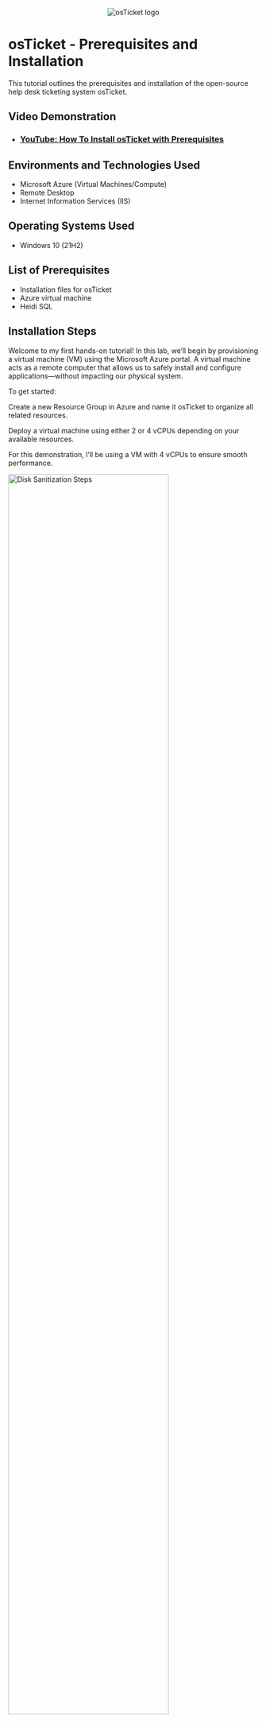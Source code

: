 <p align="center">
<img src="https://i.imgur.com/Clzj7Xs.png" alt="osTicket logo"/>
</p>

<h1>osTicket - Prerequisites and Installation</h1>
This tutorial outlines the prerequisites and installation of the open-source help desk ticketing system osTicket.<br />


<h2>Video Demonstration</h2>

- ### [YouTube: How To Install osTicket with Prerequisites](https://www.youtube.com)

<h2>Environments and Technologies Used</h2>

- Microsoft Azure (Virtual Machines/Compute)
- Remote Desktop
- Internet Information Services (IIS)

<h2>Operating Systems Used </h2>

- Windows 10</b> (21H2)

<h2>List of Prerequisites</h2>

- Installation files for osTicket
- Azure virtual machine
- Heidi SQL

<h2>Installation Steps</h2>
<p>
Welcome to my first hands-on tutorial! In this lab, we’ll begin by provisioning a virtual machine (VM) using the Microsoft Azure portal. A virtual machine acts as a remote computer that allows us to safely install and configure applications—without impacting our physical system.

To get started:

Create a new Resource Group in Azure and name it osTicket to organize all related resources.

Deploy a virtual machine using either 2 or 4 vCPUs depending on your available resources.

For this demonstration, I’ll be using a VM with 4 vCPUs to ensure smooth performance.
<p>
<img src="https://i.imgur.com/9y8HV1c.png" width="80%" alt="Disk Sanitization Steps"/>
</p>
<br />


<p>
Once your virtual machine has been successfully deployed, the next step is to connect to it via Remote Desktop Protocol (RDP).

In the Azure portal, go to your VM's overview page.

Locate and copy the Public IPv4 address of the VM.

Open your RDP client and connect using the IP address.

Mac Users:

You’ll need to download the Microsoft Remote Desktop app from the Mac App Store if you haven’t already.

Once connected, log in using the username and password you set during the VM creation process.
</p>
<p>
<img src="https://i.imgur.com/x93jbDZ.png" width="80%" alt="Disk Sanitization Steps"/>
</p>
<br />

<p>
Now that you're connected to your virtual machine, the next step is to enable IIS (Internet Information Services) — the web server that will host the osTicket application.

Follow these steps:

Open the Control Panel

Click on “Uninstall a Program”

In the left sidebar, select “Turn Windows features on or off”

In the list that appears, scroll down and check the box for "Internet Information Services"

Click OK to install IIS.

This process may take a few minutes to complete.

Once installed, IIS will be ready to serve your PHP-based web application. You can test that it's working by opening a browser on the VM and navigating to http://localhost — you should see the default IIS welcome page.
</p>
<p>
<img src="https://i.imgur.com/OF6ho1G.png" width="80%" alt="Disk Sanitization Steps"/>
</p>
<br />

<p>
With IIS now enabled, the next step is to install the Web Platform Installer (Web PI). This tool simplifies the process of downloading and installing the components required for osTicket, such as PHP, MySQL, and other necessary extensions.

Use the following link to access all the files you'll need for this setup:
- [Download osTicket Lab Files & Web Platform Installer](https://drive.google.com/drive/u/0/folders/1APMfNyfNzcxZC6EzdaNfdZsUwxWYChf6)

Open the link above

Download and run the Web Platform Installer from the provided files

Follow the prompts to complete the installation
</p>
<p>
<img src="https://i.imgur.com/BbmzmYb.png" height="400%" width="80%" alt="Disk Sanitization Steps"/>
</p>
<br />

<p>
Once the Web Platform Installer (Web PI) is installed, we’ll use it to install the necessary backend components for osTicket.

Inside Web Platform Installer:
Launch Web Platform Installer

Use the search bar to find and install:
- MySQL 5.5
- PHP (select the x86 versions, up to version 7.3)

Next download osTicket. Then extract and copy the "upload" folder into c:\inetpub\wwwroot. Afterwards rename the folder to osTicket
</p>
<p>
<img src="https://i.imgur.com/3bL41Ax.png" height="400%" width="80%" alt="Disk Sanitization Steps"/>
</p>
<br />

<p>
With all dependencies installed, it’s time to access the osTicket setup through your browser.

Open IIS Manager on your virtual machine

In the left-hand sidebar, expand:
- Sites → Default Web Site → osTicket (or the folder where you placed the osTicket files)

With the osTicket site selected, look to the right-hand "Actions" pane and click:
- “Browse *.80”

This will launch your default web browser and open the osTicket web installer using the local server URL (typically http://localhost/osTicket).
</p>
<p>
<img src="https://i.imgur.com/DFrkgwD.png" height="400%" width="80%" alt="Disk Sanitization Steps"/>
</p>
<br />

<p>
Before completing the osTicket installation, we need to ensure that essential PHP extensions are enabled through PHP Manager in IIS.

Steps to Enable Extensions:

Open IIS Manager

Navigate to:
- Sites → Default Web Site → osTicket

In the Features View, double-click on PHP Manager

Click on “Disable or enable an extension”

From the list of available extensions, enable the following:
- php_intl.dll
- php_opcache.dll
</p>
<p>
<img src="https://i.imgur.com/gqy1cHT.png" height="400%" width="80%" alt="Disk Sanitization Steps"/>
</p>
<br />

<p>
To complete the installation, you’ll need to rename and secure the osTicket configuration file.

Step-by-Step Instructions:

Navigate to the following folder on your VM:
- C:\inetpub\wwwroot\osTicket\include\

Locate the file named:
- ost-sampleconfig.php

Rename this file to:
- ost-config.php

After renaming the file, you need to restrict its permissions to protect sensitive configuration data.

Steps to Secure ost-config.php:
- Right-click on the file → Properties
- Go to the Security tab → click Advanced
- Click “Disable inheritance”
- When prompted, choose “Remove all inherited permissions from this object”
- Click “Add” → Select a principal → Type in Everyone → click OK
- Under Permissions, check Full Control and click OK
- Apply the changes and close all dialog boxes
</p>
<p>
<img src="https://i.imgur.com/DJmEXEB.png" height="400%" width="80%" alt="Disk Sanitization Steps"/>
</p>
<p>
<img src="https://i.imgur.com/k75bCyb.png" height="400%" width="80%" alt="Disk Sanitization Steps"/>
</p>
<br />

<p>
Lorem ipsum dolor sit amet, consectetur adipiscing elit, sed do eiusmod tempor incididunt ut labore et dolore magna aliqua. Ut enim ad minim veniam, quis nostrud exercitation ullamco laboris nisi ut aliquip ex ea commodo consequat. Duis aute irure dolor in reprehenderit in voluptate velit esse cillum dolore eu fugiat nulla pariatur.
</p>
<p>
<img src="https://i.imgur.com/DJmEXEB.png" height="80%" width="80%" alt="Disk Sanitization Steps"/>
</p>
<br />

<p>
Lorem ipsum dolor sit amet, consectetur adipiscing elit, sed do eiusmod tempor incididunt ut labore et dolore magna aliqua. Ut enim ad minim veniam, quis nostrud exercitation ullamco laboris nisi ut aliquip ex ea commodo consequat. Duis aute irure dolor in reprehenderit in voluptate velit esse cillum dolore eu fugiat nulla pariatur.
</p>
<p>
<img src="https://i.imgur.com/DJmEXEB.png" height="80%" width="80%" alt="Disk Sanitization Steps"/>
</p>
<br />

<p>
Lorem ipsum dolor sit amet, consectetur adipiscing elit, sed do eiusmod tempor incididunt ut labore et dolore magna aliqua. Ut enim ad minim veniam, quis nostrud exercitation ullamco laboris nisi ut aliquip ex ea commodo consequat. Duis aute irure dolor in reprehenderit in voluptate velit esse cillum dolore eu fugiat nulla pariatur.
</p>
<p>
<img src="https://i.imgur.com/DJmEXEB.png" height="80%" width="80%" alt="Disk Sanitization Steps"/>
</p>
<br />

<p>
Lorem ipsum dolor sit amet, consectetur adipiscing elit, sed do eiusmod tempor incididunt ut labore et dolore magna aliqua. Ut enim ad minim veniam, quis nostrud exercitation ullamco laboris nisi ut aliquip ex ea commodo consequat. Duis aute irure dolor in reprehenderit in voluptate velit esse cillum dolore eu fugiat nulla pariatur.
</p>
<p>
<img src="https://i.imgur.com/DJmEXEB.png" height="80%" width="80%" alt="Disk Sanitization Steps"/>
</p>
<br />
